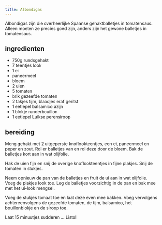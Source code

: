 ```yaml
---
title: Albondigas
---
```


Albondigas zijn die overheerlijke Spaanse gehaktballetjes in tomatensaus.
Alleen moeten ze precies goed zijn, anders zijn het gewone balletjes in
tomatensaus.

## ingredienten

* 750g rundsgehakt
* 7 teentjes look
* 1 ei
* paneermeel
* bloem
* 2 uien
* 5 tomaten
* brik gezeefde tomaten
* 2 takjes tijm, blaadjes eraf geritst
* 1 eetlepel balsamico azijn
* 1 blokje runderbouillon
* 1 eetlepel Luikse perensiroop

## bereiding

Meng gehakt met 2 uitgeperste knoflookteentjes, een ei, paneermeel en peper en
zout. Rol er balletjes van en rol deze door de bloem. Bak de balletjes kort aan
in wat olijfolie.

Hak de uien fijn en snij de overige knoflookteentjes in fijne plakjes. Snij de
tomaten in stukjes.

Neem opnieuw de pan van de balletjes en fruit de ui aan in wat olijfolie. Voeg
de plakjes look toe. Leg de balletjes voorzichtig in de pan en bak mee met het
ui-look mengsel.

Voeg de stukjes tomaat toe en laat deze even mee bakken. Voeg vervolgens
achtereenvolgens de gezeefde tomaten, de tijm, balsamico, het bouillonblokje en
de siroop toe.

Laat 15 minuutjes sudderen ... Listo!
